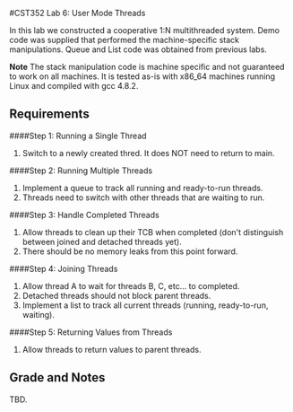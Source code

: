 #CST352 Lab 6: User Mode Threads

In this lab we constructed a cooperative 1:N multithreaded system. Demo code was supplied that performed the machine-specific stack manipulations. Queue and List code was obtained from previous labs.

**Note** The stack manipulation code is machine specific and not guaranteed to work on all machines. It is tested as-is with x86_64 machines running Linux and compiled with gcc 4.8.2.

## Requirements

####Step 1: Running a Single Thread
1. Switch to a newly created thred. It does NOT need to return to main.

####Step 2: Running Multiple Threads
1. Implement a queue to track all running and ready-to-run threads.
2. Threads need to switch with other threads that are waiting to run.

####Step 3: Handle Completed Threads
1. Allow threads to clean up their TCB when completed (don't distinguish between joined and detached threads yet).
2. There should be no memory leaks from this point forward.

####Step 4: Joining Threads
1. Allow thread A to wait for threads B, C, etc... to completed.
2. Detached threads should not block parent threads.
3. Implement a list to track all current threads (running, ready-to-run, waiting).

####Step 5: Returning Values from Threads
1. Allow threads to return values to parent threads.

## Grade and Notes

TBD.
